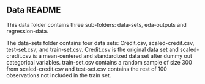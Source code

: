 ## Data README

This data folder contains three sub-folders: data-sets, eda-outputs and regression-data.

The data-sets folder contains four data sets: Credit.csv, scaled-credit.csv, test-set.csv, and train-set.csv.
Credit.csv is the original data set and scaled-credit.csv is a mean-centered and standardized data set after dummy out categorical variables.
train-set.csv contains a random sample of size 300 from scaled-credit.csv and test-set.csv contains the rest of 100 observations not included in the train set. 
